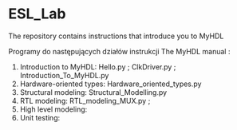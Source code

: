 # ESL_Lab
The repository contains instructions that introduce you to MyHDL


Programy do następujących działów instrukcji The MyHDL manual :
1. Introduction to MyHDL:   Hello.py ; ClkDriver.py ; Introduction_To_MyHDL.py
2. Hardware-oriented types: Hardware_oriented_types.py
3. Structural modeling: Structural_Modelling.py 
4. RTL modeling: RTL_modeling_MUX.py ; 
5. High level modeling:
6. Unit testing: 

